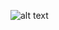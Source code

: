 ![alt text](https://studies.cs.helsinki.fi/stats/api/certificate/fs-psql/en/3df51381ced89d1f915a5f8be5f4d872)